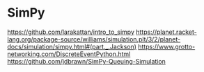 # SimPy
https://github.com/larakattan/intro_to_simpy
https://planet.racket-lang.org/package-source/williams/simulation.plt/3/2/planet-docs/simulation/simpy.html#(part._.Jackson)
https://www.grotto-networking.com/DiscreteEventPython.html
https://github.com/jdbrawn/SimPy-Queuing-Simulation
